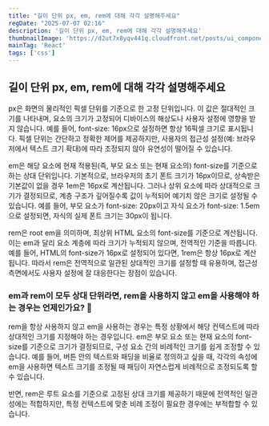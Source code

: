 ```yaml
---
title: "길이 단위 px, em, rem에 대해 각각 설명해주세요"
regDate: "2025-07-07 02:16"
description: '길이 단위 px, em, rem에 대해 각각 설명해주세요'
thumbnailImage: 'https://d2ut7x8yqv441q.cloudfront.net/posts/ui_component.webp'
mainTag: 'React'
tags: ['css']
---
```


## 길이 단위 px, em, rem에 대해 각각 설명해주세요
px은 화면의 물리적인 픽셀 단위를 기준으로 한 고정 단위입니다. 이 값은 절대적인 크기를 나타내며, 요소의 크기가 고정되어 디바이스의 해상도나 사용자 설정에 영향을 받지 않습니다. 예를 들어, font-size: 16px으로 설정하면 항상 16픽셀 크기로 표시됩니다. 픽셀 단위는 간단하고 정확한 제어를 제공하지만, 사용자의 접근성 설정(예: 브라우저에서 텍스트 크기 확대)에 따라 조정되지 않아 유연성이 떨어질 수 있습니다.

em은 해당 요소에 현재 적용된(즉, 부모 요소 또는 현재 요소의) font-size를 기준으로 하는 상대 단위입니다. 기본적으로, 브라우저의 초기 폰트 크기가 16px이므로, 상속받은 기본값이 없을 경우 1em은 16px로 계산됩니다. 그러나 상위 요소에 따라 상대적으로 크기가 결정되므로, 계층 구조가 깊어질수록 값이 누적되어 예기치 않은 크기로 설정될 수 있습니다. 예를 들어, 부모 요소가 font-size: 20px이고 자식 요소가 font-size: 1.5em으로 설정되면, 자식의 실제 폰트 크기는 30px이 됩니다.

rem은 root em을 의미하며, 최상위 HTML 요소의 font-size를 기준으로 계산됩니다. 이는 em과 달리 요소 계층에 따라 크기가 누적되지 않으며, 전역적인 기준을 따릅니다. 예를 들어, HTML의 font-size가 16px로 설정되어 있다면, 1rem은 항상 16px로 계산됩니다. 따라서 rem은 전역적으로 일관된 상대적인 크기를 설정할 때 유용하며, 접근성 측면에서도 사용자 설정에 잘 대응한다는 장점이 있습니다.

### em과 rem이 모두 상대 단위라면, rem을 사용하지 않고 em을 사용해야 하는 경우는 언제인가요? 🤔
rem을 항상 사용하지 않고 em을 사용하는 경우는 특정 상황에서 해당 컨텍스트에 따라 상대적인 크기를 지정해야 하는 경우입니다. em은 부모 요소 또는 현재 요소의 font-size를 기준으로 크기가 결정되므로, 구성 요소 간의 비례적인 크기를 쉽게 조정할 수 있습니다. 예를 들어, 버튼 안의 텍스트와 패딩을 비율로 정의하고 싶을 때, 각각의 속성에 em을 사용하면 텍스트 크기를 조정될 때 패딩이 자연스럽게 비례적으로 조정되도록 할 수 있습니다.

반면, rem은 루트 요소를 기준으로 고정된 상대 크기를 제공하기 때문에 전역적인 일관성에는 적합하지만, 특정 컨텍스트에 맞춘 비례 조정이 필요한 경우에는 부적합할 수 있습니다.